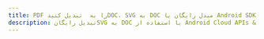 ---title: PDF را به  تبدیل کنیدDOC، SVG به DOC مبدل رایگان یا Android SDKdescription: تبدیل رایگانSVG به DOC با استفاده از Android Cloud APIs & SDK همچنین اسناد PDF را در Cloud ایجاد، ویرایش و رندر کنید.---
